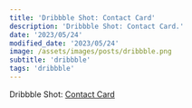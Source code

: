 ```yaml
---
title: 'Dribbble Shot: Contact Card'
description: 'Dribbble Shot: Contact Card.'
date: '2023/05/24'
modified_date: '2023/05/24'
image: /assets/images/posts/dribbble.png
subtitle: 'dribbble'
tags: 'dribbble'
---
```


Dribbble Shot: [Contact Card](https://dribbble.com/shots/21452633-Contact-Card)

